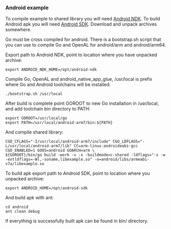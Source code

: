 ### Android example

To compile example to shared library you will need [Android NDK](https://developer.android.com/ndk/downloads/index.html).
To build Android apk you will need [Android SDK](http://developer.android.com/sdk/index.html#Other).
Download and unpack archives somewhere.

Go must be cross compiled for android. There is a bootstrap.sh script that you can use to compile Go and OpenAL for android/arm and android/arm64.

Export path to Android NDK, point to location where you have unpacked archive:

    export ANDROID_NDK_HOME=/opt/android-ndk

Compile Go, OpenAL and android_native_app_glue, /usr/local is prefix where Go and Android toolchains will be installed:

    ./bootstrap.sh /usr/local

After build is complete point GOROOT to new Go installation in /usr/local, and add toolchain bin directory to PATH:

    export GOROOT=/usr/local/go
    export PATH=/usr/local/android-arm7/bin:${PATH}

And compile shared library:

    CGO_CFLAGS="-I/usr/local/android-arm7/include" CGO_LDFLAGS="-L/usr/local/android-arm7/lib" CC=arm-linux-androideabi-gcc CGO_ENABLED=1 GOOS=android GOARCH=arm \
    ${GOROOT}/bin/go build -work -v -x -buildmode=c-shared -ldflags="-s -w -extldflags=-Wl,-soname,libexample.so" -o=android/libs/armeabi-v7a/libexample.so

To build apk export path to Android SDK, point to location where you unpacked archive:

    export ANDROID_HOME=/opt/android-sdk

And build apk with ant:

    cd android
    ant clean debug

If everything is successfully built apk can be found in bin/ directory.
